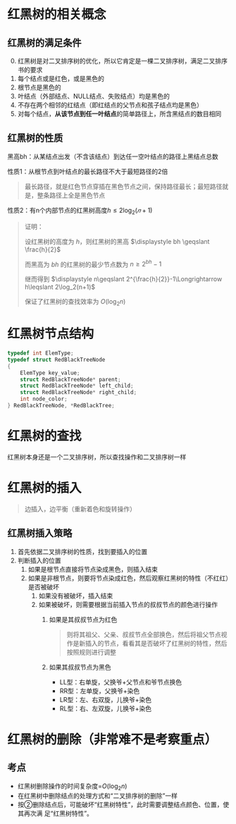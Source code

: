 # 红黑树的相关概念

## 红黑树的满足条件

0. 红黑树是对二叉排序树的优化，所以它肯定是一棵二叉排序树，满足二叉排序书的要求
1. 每个结点或是红色，或是黑色的
2. 根节点是黑色的
3. 叶结点（外部结点、NULL结点、失败结点）均是黑色的
4. 不存在两个相邻的红结点（即红结点的父节点和孩子结点均是黑色）
5. 对每个结点，**从该节点到任一叶结点**的简单路径上，所含黑结点的数目相同

## 红黑树的性质

黑高bh：从某结点出发（不含该结点）到达任一空叶结点的路径上黑结点总数

性质1：从根节点到叶结点的最长路径不大于最短路径的2倍

> 最长路径，就是红色节点穿插在黑色节点之间，保持路径最长；最短路径就是，整条路径上全是黑色节点

性质2：有n个内部节点的红黑树高度$h≤2\log_2(𝑛+1)$

> 证明：
>
> 设红黑树的高度为 $h$，则红黑树的黑高 $\displaystyle bh \geqslant \frac{h}{2}$
>
> 而黑高为 $bh$ 的红黑树的最少节点数为 $\displaystyle n\geqslant 2^{bh}-1$
>
> 继而得到 $\displaystyle n\geqslant 2^{\frac{h}{2}}-1\Longrightarrow h\leqslant 2\log_2(n+1)$
>
> 保证了红黑树的查找效率为 $O(\log_2n)$

# 红黑树节点结构

```c
typedef int ElemType;
typedef struct RedBlackTreeNode
{
    ElemType key_value;
    struct RedBlackTreeNode* parent;
    struct RedBlackTreeNode* left_child;
    struct RedBlackTreeNode* right_child;
    int node_color;
} RedBlackTreeNode, *RedBlackTree;
```

# 红黑树的查找

红黑树本身还是一个二叉排序树，所以查找操作和二叉排序树一样

# 红黑树的插入

> 边插入，边平衡（重新着色和旋转操作）

## 红黑树插入策略

1. 首先依据二叉排序树的性质，找到要插入的位置
2. 判断插入的位置
   1. 如果是根节点直接将节点染成黑色，则插入结束
   2. 如果是非根节点，则要将节点染成红色，然后观察红黑树的特性（不红红）是否被破坏
      1. 如果没有被破坏，插入结束
      2. 如果被破坏，则需要根据当前插入节点的叔叔节点的颜色进行操作
         1. 如果是其叔叔节点为红色

            > 则将其祖父、父亲、叔叔节点全部换色，然后将祖父节点视作是新插入的节点，看看其是否破坏了红黑树的特性，然后按照规则进行调整
            >
         2. 如果其叔叔节点为黑色

            - LL型：右单旋，父换爷+父节点和爷节点换色
            - RR型：左单旋，父换爷+染色
            - LR型：左、右双旋，儿换爷+染色
            - RL型：右、左双旋，儿换爷+染色

# 红黑树的删除（非常难不是考察重点）

## 考点

- 红黑树删除操作的时间复杂度=$O(\log_2 n)$
- 在红黑树中删除结点的处理方式和“二叉排序树的删除”一样
- 按②删除结点后，可能破坏“红黑树特性”，此时需要调整结点颜色、位置，使其再次满
  足“红黑树特性”。
